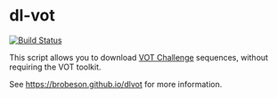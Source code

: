 # dl-vot

[![Build
Status](https://travis-ci.com/brobeson/dlvot.svg?branch=master)](https://travis-ci.com/brobeson/dlvot)

This script allows you to download [VOT Challenge](http://votchallenge.net/)
sequences, without requiring the VOT toolkit.

See https://brobeson.github.io/dlvot for more information.
